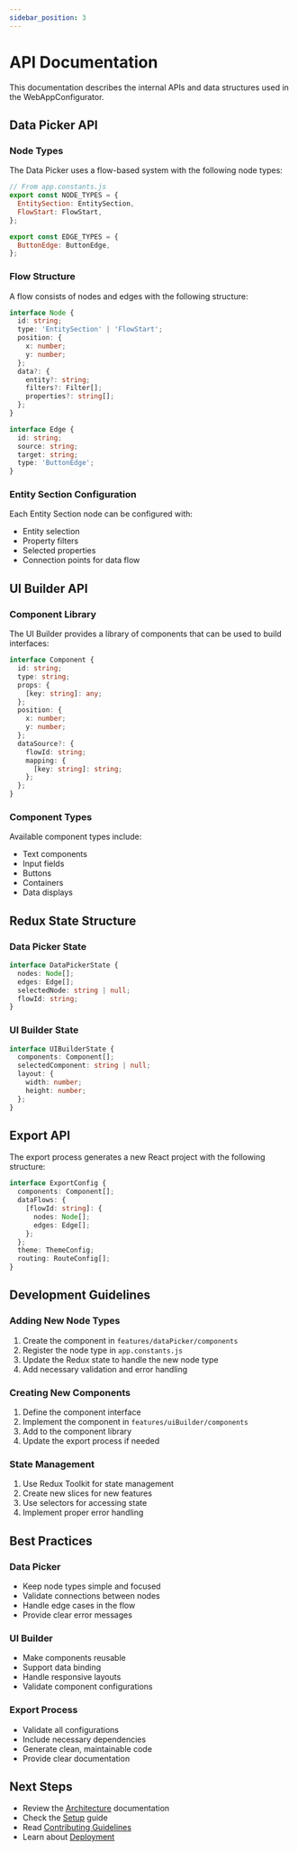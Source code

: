 ```yaml
---
sidebar_position: 3
---
```


# API Documentation

This documentation describes the internal APIs and data structures used in the WebAppConfigurator.

## Data Picker API

### Node Types

The Data Picker uses a flow-based system with the following node types:

```javascript
// From app.constants.js
export const NODE_TYPES = {
  EntitySection: EntitySection,
  FlowStart: FlowStart,
};

export const EDGE_TYPES = {
  ButtonEdge: ButtonEdge,
};
```

### Flow Structure

A flow consists of nodes and edges with the following structure:

```typescript
interface Node {
  id: string;
  type: 'EntitySection' | 'FlowStart';
  position: {
    x: number;
    y: number;
  };
  data?: {
    entity?: string;
    filters?: Filter[];
    properties?: string[];
  };
}

interface Edge {
  id: string;
  source: string;
  target: string;
  type: 'ButtonEdge';
}
```

### Entity Section Configuration

Each Entity Section node can be configured with:

- Entity selection
- Property filters
- Selected properties
- Connection points for data flow

## UI Builder API

### Component Library

The UI Builder provides a library of components that can be used to build interfaces:

```typescript
interface Component {
  id: string;
  type: string;
  props: {
    [key: string]: any;
  };
  position: {
    x: number;
    y: number;
  };
  dataSource?: {
    flowId: string;
    mapping: {
      [key: string]: string;
    };
  };
}
```

### Component Types

Available component types include:

- Text components
- Input fields
- Buttons
- Containers
- Data displays

## Redux State Structure

### Data Picker State

```typescript
interface DataPickerState {
  nodes: Node[];
  edges: Edge[];
  selectedNode: string | null;
  flowId: string;
}
```

### UI Builder State

```typescript
interface UIBuilderState {
  components: Component[];
  selectedComponent: string | null;
  layout: {
    width: number;
    height: number;
  };
}
```

## Export API

The export process generates a new React project with the following structure:

```typescript
interface ExportConfig {
  components: Component[];
  dataFlows: {
    [flowId: string]: {
      nodes: Node[];
      edges: Edge[];
    };
  };
  theme: ThemeConfig;
  routing: RouteConfig[];
}
```

## Development Guidelines

### Adding New Node Types

1. Create the component in `features/dataPicker/components`
2. Register the node type in `app.constants.js`
3. Update the Redux state to handle the new node type
4. Add necessary validation and error handling

### Creating New Components

1. Define the component interface
2. Implement the component in `features/uiBuilder/components`
3. Add to the component library
4. Update the export process if needed

### State Management

1. Use Redux Toolkit for state management
2. Create new slices for new features
3. Use selectors for accessing state
4. Implement proper error handling

## Best Practices

### Data Picker

- Keep node types simple and focused
- Validate connections between nodes
- Handle edge cases in the flow
- Provide clear error messages

### UI Builder

- Make components reusable
- Support data binding
- Handle responsive layouts
- Validate component configurations

### Export Process

- Validate all configurations
- Include necessary dependencies
- Generate clean, maintainable code
- Provide clear documentation

## Next Steps

- Review the [Architecture](architecture) documentation
- Check the [Setup](setup) guide
- Read [Contributing Guidelines](contributing)
- Learn about [Deployment](deployment)
